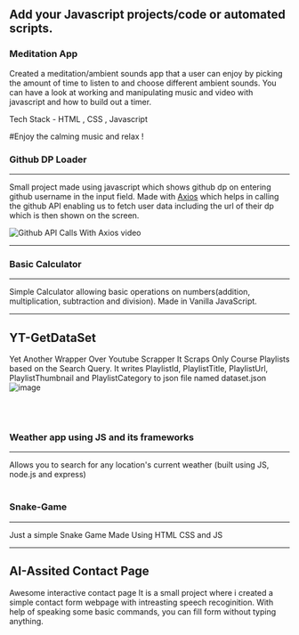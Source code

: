 ## Add your Javascript projects/code or automated scripts.

<h3><b> Meditation App</b></h3>

Created a meditation/ambient sounds app that a user can enjoy by picking the amount of time to listen to and choose different ambient sounds.
You can have a look at working and manipulating music and video with javascript and how to build out a timer.

Tech Stack - HTML , CSS , Javascript

#Enjoy the calming music and relax !


<h3><b>Github DP Loader</b></h3><hr>

Small project made using javascript which shows github dp on entering github username in the input field. Made with [Axios](https://axios-http.com/) which helps in calling the github API enabling us to fetch user data including the url of their dp which is then shown on the screen.

![Github API Calls With Axios video](https://user-images.githubusercontent.com/56643117/135519622-394625e9-0e97-40e7-95d6-29b8a90bd498.gif)

<hr>
<h3><b>Basic Calculator</b></h3>
<hr />

Simple Calculator allowing basic operations on numbers(addition, multiplication, subtraction and division). Made in Vanilla JavaScript.

---

## YT-GetDataSet

Yet Another Wrapper Over Youtube Scrapper
It Scraps Only Course Playlists based on the Search Query. It writes PlaylistId, PlaylistTitle, PlaylistUrl, PlaylistThumbnail and PlaylistCategory to json file named dataset.json
![image](https://user-images.githubusercontent.com/46681482/135529898-08bf305c-dd80-4417-af55-7758198f50a9.png)

<br>
<br>
<h3><b>Weather app using JS and its frameworks</b></h3><hr>

Allows you to search for any location's current weather (built using JS, node.js and express)
<br>
<br>
<h3><b>Snake-Game</b></h3><hr>

Just a simple Snake Game Made Using HTML CSS and JS


---

## AI-Assited Contact Page

Awesome interactive contact page
It is a small project where i created a simple contact form webpage with intreasting speech recoginition. With help of speaking some basic commands, you can fill form without typing anything.
